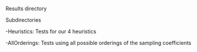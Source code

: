 Results directory

Subdirectories

-Heuristics: Tests for our 4 heuristics

-AllOrderings: Tests using all possible orderings of the sampling coefficients
